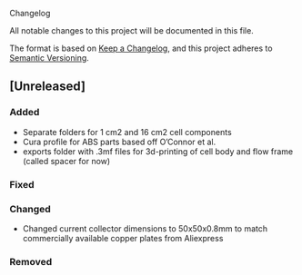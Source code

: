  Changelog

All notable changes to this project will be documented in this file.

The format is based on [Keep a Changelog](https://keepachangelog.com/en/1.0.0/),
and this project adheres to [Semantic Versioning](https://semver.org/spec/v2.0.0.html).

## [Unreleased]

### Added

- Separate folders for 1 cm2 and 16 cm2 cell components
- Cura profile for ABS parts based off O’Connor et al.
- exports folder with .3mf files for 3d-printing of cell body and flow frame (called spacer for now)

### Fixed

### Changed

- Changed current collector dimensions to 50x50x0.8mm to match commercially available copper plates from Aliexpress


### Removed